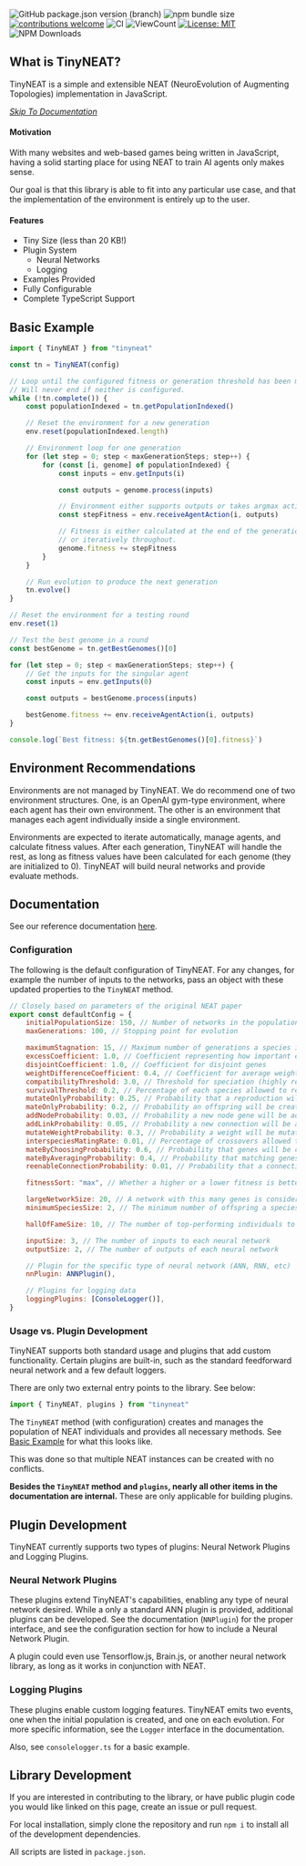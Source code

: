 ![GitHub package.json version (branch)](https://img.shields.io/github/package-json/v/We-Gold/tinyneat/main?label=npm%20version&color=green&link=https%3A%2F%2Fwww.npmjs.com%2Fpackage%2Ftinyneat)
![npm bundle size](https://img.shields.io/bundlephobia/min/tinyneat?color=green)
[![contributions welcome](https://img.shields.io/badge/contributions-welcome-brightgreen.svg?style=flat)](https://github.com/We-Gold/tinyneat/issues)
![CI](https://github.com/We-Gold/tinyneat/actions/workflows/ci.yaml/badge.svg)
![ViewCount](https://views.whatilearened.today/views/github/We-Gold/tinyneat.svg)
[![License: MIT](https://img.shields.io/badge/License-MIT-green.svg)](https://opensource.org/licenses/MIT)
![NPM Downloads](https://img.shields.io/npm/dw/tinyneat)

## What is TinyNEAT?

TinyNEAT is a simple and extensible NEAT (NeuroEvolution of Augmenting Topologies) implementation in JavaScript.

_[Skip To Documentation](#documentation)_

#### Motivation

With many websites and web-based games being written in JavaScript, having a solid starting place for using NEAT to train AI agents only makes sense.

Our goal is that this library is able to fit into any particular use case, and that the implementation of the environment is entirely up to the user.

#### Features

-   Tiny Size (less than 20 KB!)
-   Plugin System
    -   Neural Networks
    -   Logging
-   Examples Provided
-   Fully Configurable
-   Complete TypeScript Support

## Basic Example

```js
import { TinyNEAT } from "tinyneat"

const tn = TinyNEAT(config)

// Loop until the configured fitness or generation threshold has been met.
// Will never end if neither is configured.
while (!tn.complete()) {
	const populationIndexed = tn.getPopulationIndexed()

	// Reset the environment for a new generation
	env.reset(populationIndexed.length)

	// Environment loop for one generation
	for (let step = 0; step < maxGenerationSteps; step++) {
		for (const [i, genome] of populationIndexed) {
			const inputs = env.getInputs(i)

			const outputs = genome.process(inputs)

			// Environment either supports outputs or takes argmax action
			const stepFitness = env.receiveAgentAction(i, outputs)

			// Fitness is either calculated at the end of the generation
			// or iteratively throughout.
			genome.fitness += stepFitness
		}
	}

	// Run evolution to produce the next generation
	tn.evolve()
}

// Reset the environment for a testing round
env.reset(1)

// Test the best genome in a round
const bestGenome = tn.getBestGenomes()[0]

for (let step = 0; step < maxGenerationSteps; step++) {
	// Get the inputs for the singular agent
	const inputs = env.getInputs(0)

	const outputs = bestGenome.process(inputs)

	bestGenome.fitness += env.receiveAgentAction(i, outputs)
}

console.log(`Best fitness: ${tn.getBestGenomes()[0].fitness}`)
```

## Environment Recommendations

Environments are not managed by TinyNEAT. We do recommend one of two environment structures. One, is an OpenAI gym-type environment, where each agent has their own environment. The other is an environment that manages each agent individually inside a single environment.

Environments are expected to iterate automatically, manage agents, and calculate fitness values. After each generation, TinyNEAT will handle the rest, as long as fitness values have been calculated for each genome (they are initialized to 0). TinyNEAT will build neural networks and provide evaluate methods.

## Documentation

See our reference documentation [here](#).

### Configuration

The following is the default configuration of TinyNEAT. For any changes, for example the number of inputs to the networks, pass an object with these updated properties to the `TinyNEAT` method.

```js
// Closely based on parameters of the original NEAT paper
export const defaultConfig = {
	initialPopulationSize: 150, // Number of networks in the population
	maxGenerations: 100, // Stopping point for evolution

	maximumStagnation: 15, // Maximum number of generations a species is allowed to stay the same fitness before it is removed
	excessCoefficient: 1.0, // Coefficient representing how important excess genes are in measuring compatibility
	disjointCoefficient: 1.0, // Coefficient for disjoint genes
	weightDifferenceCoefficient: 0.4, // Coefficient for average weight difference (highly recommended for tuning)
	compatibilityThreshold: 3.0, // Threshold for speciation (highly recommended for tuning)
	survivalThreshold: 0.2, // Percentage of each species allowed to reproduce
	mutateOnlyProbability: 0.25, // Probability that a reproduction will only result from mutation and not crossover
	mateOnlyProbability: 0.2, // Probability an offspring will be created only through crossover without mutation
	addNodeProbability: 0.03, // Probability a new node gene will be added to the genome
	addLinkProbability: 0.05, // Probability a new connection will be added
	mutateWeightProbability: 0.3, // Probability a weight will be mutated
	interspeciesMatingRate: 0.01, // Percentage of crossovers allowed to occur between parents of different species
	mateByChoosingProbability: 0.6, // Probability that genes will be chosen one at a time from either parent during crossover
	mateByAveragingProbability: 0.4, // Probability that matching genes will be averaged during crossover
	reenableConnectionProbability: 0.01, // Probability that a connection is randomly reenabled during crossover

	fitnessSort: "max", // Whether a higher or a lower fitness is better

	largeNetworkSize: 20, // A network with this many genes is considered to be large
	minimumSpeciesSize: 2, // The minimum number of offspring a species can have

	hallOfFameSize: 10, // The number of top-performing individuals to store

	inputSize: 3, // The number of inputs to each neural network
	outputSize: 2, // The number of outputs of each neural network

	// Plugin for the specific type of neural network (ANN, RNN, etc)
	nnPlugin: ANNPlugin(),

	// Plugins for logging data
	loggingPlugins: [ConsoleLogger()],
}
```

### Usage vs. Plugin Development

TinyNEAT supports both standard usage and plugins that add custom functionality. Certain plugins are built-in, such as the standard feedforward neural network and a few default loggers.

There are only two external entry points to the library. See below:

```js
import { TinyNEAT, plugins } from "tinyneat"
```

The `TinyNEAT` method (with configuration) creates and manages the population of NEAT individuals and provides all necessary methods. See [Basic Example](#basic-example) for what this looks like.

This was done so that multiple NEAT instances can be created with no conflicts.

**Besides the `TinyNEAT` method and `plugins`, nearly all other items in the documentation are internal.** These are only applicable for building plugins.

## Plugin Development

TinyNEAT currently supports two types of plugins: Neural Network Plugins and Logging Plugins.

### Neural Network Plugins

These plugins extend TinyNEAT's capabilities, enabling any type of neural network desired. While a only a standard ANN
plugin is provided, additional plugins can be developed. See the documentation (`NNPlugin`) for the proper interface, and see the configuration section for how to include a Neural Network Plugin.

A plugin could even use Tensorflow.js, Brain.js, or another neural network library, as long as it works in conjunction with NEAT.

### Logging Plugins

These plugins enable custom logging features. TinyNEAT emits two events, one when the initial population is created, and one on each evolution. For more specific information, see the `Logger` interface in the documentation.

Also, see `consolelogger.ts` for a basic example.

## Library Development

If you are interested in contributing to the library, or have public plugin code you would like linked on this page, create an issue or pull request.

For local installation, simply clone the repository and run `npm i` to install all of the development dependencies.

All scripts are listed in `package.json`.
